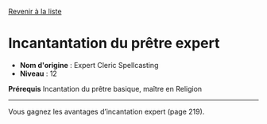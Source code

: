 [Revenir à la liste](list.md)

# Incantantation du prêtre expert

 * **Nom d'origine** : Expert Cleric Spellcasting
 * **Niveau** : 12


<p><strong>Prérequis</strong> Incantation du prêtre basique, maître en Religion</p>
<hr>
<p>Vous gagnez les avantages d’incantation expert (page 219).</p>